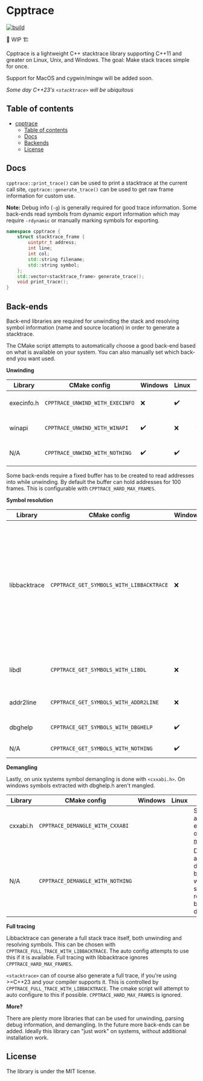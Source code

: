 # Cpptrace

[![build](https://github.com/jeremy-rifkin/cpptrace/actions/workflows/build.yml/badge.svg?branch=master)](https://github.com/jeremy-rifkin/cpptrace/actions/workflows/build.yml)

🚧 WIP 🏗️

Cpptrace is a lightweight C++ stacktrace library supporting C++11 and greater on Linux, Unix, and Windows. The goal:
Make stack traces simple for once.

Support for MacOS and cygwin/mingw will be added soon.

*Some day C++23's `<stacktrace>` will be ubiquitous*

## Table of contents

- [cpptrace](#cpptrace)
  - [Table of contents](#table-of-contents)
  - [Docs](#docs)
  - [Backends](#backends)
  - [License](#license)

## Docs

`cpptrace::print_trace()` can be used to print a stacktrace at the current call site, `cpptrace::generate_trace()` can
be used to get raw frame information for custom use.

**Note:** Debug info (`-g`) is generally required for good trace information. Some back-ends read symbols from dynamic
export information which may require `-rdynamic` or manually marking symbols for exporting.

```cpp
namespace cpptrace {
    struct stacktrace_frame {
        uintptr_t address;
        int line;
        int col;
        std::string filename;
        std::string symbol;
    };
    std::vector<stacktrace_frame> generate_trace();
    void print_trace();
}
```

## Back-ends

Back-end libraries are required for unwinding the stack and resolving symbol information (name and source location) in
order to generate a stacktrace.

The CMake script attempts to automatically choose a good back-end based on what is available on your system. You can
also manually set which back-end you want used.

**Unwinding**

| Library | CMake config | Windows | Linux | Info |
|---------|--------------|---------|-------|------|
| execinfo.h | `CPPTRACE_UNWIND_WITH_EXECINFO` | ❌ | ✔️ | Frames are captured with `execinfo.h`'s `backtrace`, part of libc. |
| winapi | `CPPTRACE_UNWIND_WITH_WINAPI` | ✔️ | ❌ | Frames are captured with `CaptureStackBackTrace`. |
| N/A | `CPPTRACE_UNWIND_WITH_NOTHING` | ✔️ | ✔️ | Unwinding is not done, stack traces will be empty. |

Some back-ends require a fixed buffer has to be created to read addresses into while unwinding. By default the buffer
can hold addresses for 100 frames. This is configurable with `CPPTRACE_HARD_MAX_FRAMES`.

**Symbol resolution**

| Library | CMake config | Windows | Linux | Info |
|---------|--------------|---------|-------|------|
| libbacktrace | `CPPTRACE_GET_SYMBOLS_WITH_LIBBACKTRACE` | ❌ | ✔️ | Libbacktrace is already installed on most systems, or available through the compiler directly. If it is installed but backtrace.h is not already in the include path (this can happen when using clang when backtrace lives in gcc's include folder), `LIBCPP_BACKTRACE_PATH` can be used to specify where the library should be looked for. |
| libdl | `CPPTRACE_GET_SYMBOLS_WITH_LIBDL` | ❌ | ✔️ | Libdl uses dynamic export information. Compiling with `-rdynamic` is often needed. |
| addr2line | `CPPTRACE_GET_SYMBOLS_WITH_ADDR2LINE` | ❌ | ✔️ | Symbols are resolved by invoking `addr2line` via `fork()`. |
| dbghelp | `CPPTRACE_GET_SYMBOLS_WITH_DBGHELP` | ✔️ | ❌ | Dbghelp.h allows access to symbols via debug info. |
| N/A | `CPPTRACE_GET_SYMBOLS_WITH_NOTHING` | ✔️ | ✔️ | No attempt is made to resolve symbols. |

**Demangling**

Lastly, on unix systems symbol demangling is done with `<cxxabi.h>`. On windows symbols extracted with dbghelp.h aren't
mangled.

| Library | CMake config | Windows | Linux | Info |
|---------|--------------|---------|-------|------|
| cxxabi.h  | `CPPTRACE_DEMANGLE_WITH_CXXABI` | | | Should be available everywhere other than [msvc](https://godbolt.org/z/93ca9rcdz). |
| N/A  | `CPPTRACE_DEMANGLE_WITH_NOTHING` | | | Don't attempt to do anything beyond what the symbol resolution back-end does. |

**Full tracing**

Libbacktrace can generate a full stack trace itself, both unwinding and resolving symbols. This can be chosen with
`CPPTRACE_FULL_TRACE_WITH_LIBBACKTRACE`. The auto config attempts to use this if it is available. Full tracing with
libbacktrace ignores `CPPTRACE_HARD_MAX_FRAMES`.

`<stacktrace>` can of course also generate a full trace, if you're using >=C++23 and your compiler supports it. This is
controlled by `CPPTRACE_FULL_TRACE_WITH_LIBBACKTRACE`. The cmake script will attempt to auto configure to this if
possible. `CPPTRACE_HARD_MAX_FRAMES` is ignored.

**More?**

There are plenty more libraries that can be used for unwinding, parsing debug information, and demangling. In the future
more back-ends can be added. Ideally this library can "just work" on systems, without additional installation work.

## License

The library is under the MIT license.
